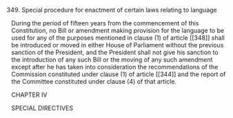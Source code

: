 349. Special procedure for enactment of certain laws relating to language

During the period of fifteen years from the commencement of this Constitution, no Bill or amendment making provision for the language to be used for any of the purposes mentioned in clause (1) of article [[348]] shall be introduced or moved in either House of Parliament without the previous sanction of the President, and the President shall not give his sanction to the introduction of any such Bill or the moving of any such amendment except after he has taken into consideration the recommendations of the Commission constituted under clause (1) of article [[344]] and the report of the Committee constituted under clause (4) of that article.

 

CHAPTER IV

SPECIAL DIRECTIVES

 

